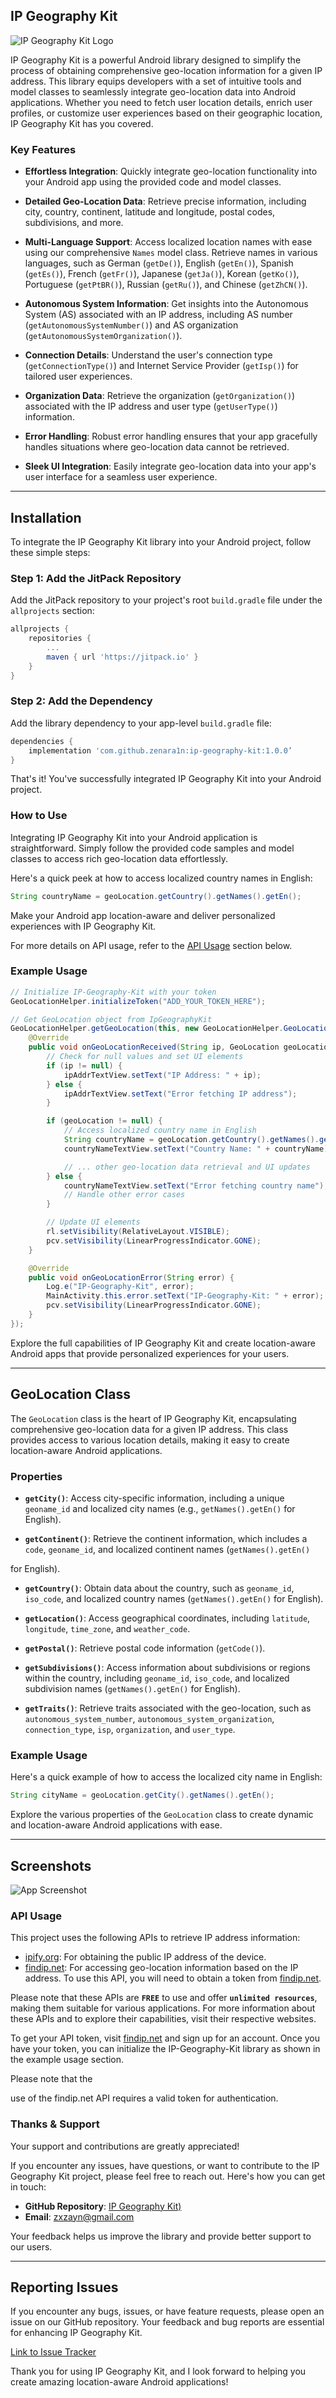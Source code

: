 ## IP Geography Kit

![IP Geography Kit Logo](screenshots/geo.png)

IP Geography Kit is a powerful Android library designed to simplify the process of obtaining comprehensive geo-location information for a given IP address. This library equips developers with a set of intuitive tools and model classes to seamlessly integrate geo-location data into Android applications. Whether you need to fetch user location details, enrich user profiles, or customize user experiences based on their geographic location, IP Geography Kit has you covered.

### Key Features

- **Effortless Integration**: Quickly integrate geo-location functionality into your Android app using the provided code and model classes.

- **Detailed Geo-Location Data**: Retrieve precise information, including city, country, continent, latitude and longitude, postal codes, subdivisions, and more.

- **Multi-Language Support**: Access localized location names with ease using our comprehensive `Names` model class. Retrieve names in various languages, such as German (`getDe()`), English (`getEn()`), Spanish (`getEs()`), French (`getFr()`), Japanese (`getJa()`), Korean (`getKo()`), Portuguese (`getPtBR()`), Russian (`getRu()`), and Chinese (`getZhCN()`).

- **Autonomous System Information**: Get insights into the Autonomous System (AS) associated with an IP address, including AS number (`getAutonomousSystemNumber()`) and AS organization (`getAutonomousSystemOrganization()`).

- **Connection Details**: Understand the user's connection type (`getConnectionType()`) and Internet Service Provider (`getIsp()`) for tailored user experiences.

- **Organization Data**: Retrieve the organization (`getOrganization()`) associated with the IP address and user type (`getUserType()`) information.

- **Error Handling**: Robust error handling ensures that your app gracefully handles situations where geo-location data cannot be retrieved.

- **Sleek UI Integration**: Easily integrate geo-location data into your app's user interface for a seamless user experience.

---

## Installation

To integrate the IP Geography Kit library into your Android project, follow these simple steps:

### Step 1: Add the JitPack Repository

Add the JitPack repository to your project's root `build.gradle` file under the `allprojects` section:

```gradle
allprojects {
    repositories {
        ...
        maven { url 'https://jitpack.io' }
    }
}
```

### Step 2: Add the Dependency

Add the library dependency to your app-level `build.gradle` file:

```gradle
dependencies {
    implementation 'com.github.zenara1n:ip-geography-kit:1.0.0’
}
```

That's it! You've successfully integrated IP Geography Kit into your Android project.

### How to Use

Integrating IP Geography Kit into your Android application is straightforward. Simply follow the provided code samples and model classes to access rich geo-location data effortlessly.

Here's a quick peek at how to access localized country names in English:

```java
String countryName = geoLocation.getCountry().getNames().getEn();
```

Make your Android app location-aware and deliver personalized experiences with IP Geography Kit.

For more details on API usage, refer to the [API Usage](#api-usage) section below.

### Example Usage

```java
// Initialize IP-Geography-Kit with your token
GeoLocationHelper.initializeToken("ADD_YOUR_TOKEN_HERE");

// Get GeoLocation object from IpGeographyKit
GeoLocationHelper.getGeoLocation(this, new GeoLocationHelper.GeoLocationListener() {
    @Override
    public void onGeoLocationReceived(String ip, GeoLocation geoLocation) {
        // Check for null values and set UI elements
        if (ip != null) {
            ipAddrTextView.setText("IP Address: " + ip);
        } else {
            ipAddrTextView.setText("Error fetching IP address");
        }

        if (geoLocation != null) {
            // Access localized country name in English
            String countryName = geoLocation.getCountry().getNames().getEn();
            countryNameTextView.setText("Country Name: " + countryName);

            // ... other geo-location data retrieval and UI updates
        } else {
            countryNameTextView.setText("Error fetching country name");
            // Handle other error cases
        }

        // Update UI elements
        rl.setVisibility(RelativeLayout.VISIBLE);
        pcv.setVisibility(LinearProgressIndicator.GONE);
    }

    @Override
    public void onGeoLocationError(String error) {
        Log.e("IP-Geography-Kit", error);
        MainActivity.this.error.setText("IP-Geography-Kit: " + error);
        pcv.setVisibility(LinearProgressIndicator.GONE);
    }
});
```

Explore the full capabilities of IP Geography Kit and create location-aware Android apps that provide personalized experiences for your users.

---

## GeoLocation Class

The `GeoLocation` class is the heart of IP Geography Kit, encapsulating comprehensive geo-location data for a given IP address. This class provides access to various location details, making it easy to create location-aware Android applications.

### Properties

- **`getCity()`**: Access city-specific information, including a unique `geoname_id` and localized city names (e.g., `getNames().getEn()` for English).

- **`getContinent()`**: Retrieve the continent information, which includes a `code`, `geoname_id`, and localized continent names (`getNames().getEn()`

for English).

- **`getCountry()`**: Obtain data about the country, such as `geoname_id`, `iso_code`, and localized country names (`getNames().getEn()` for English).

- **`getLocation()`**: Access geographical coordinates, including `latitude`, `longitude`, `time_zone`, and `weather_code`.

- **`getPostal()`**: Retrieve postal code information (`getCode()`).

- **`getSubdivisions()`**: Access information about subdivisions or regions within the country, including `geoname_id`, `iso_code`, and localized subdivision names (`getNames().getEn()` for English).

- **`getTraits()`**: Retrieve traits associated with the geo-location, such as `autonomous_system_number`, `autonomous_system_organization`, `connection_type`, `isp`, `organization`, and `user_type`.

### Example Usage

Here's a quick example of how to access the localized city name in English:

```java
String cityName = geoLocation.getCity().getNames().getEn();
```

Explore the various properties of the `GeoLocation` class to create dynamic and location-aware Android applications with ease.

---

## Screenshots

![App Screenshot](screenshots/Screenshot_1695571577.png)

### API Usage

This project uses the following APIs to retrieve IP address information:

- [ipify.org](https://www.ipify.org/): For obtaining the public IP address of the device.
- [findip.net](https://findip.net/): For accessing geo-location information based on the IP address. To use this API, you will need to obtain a token from [findip.net](https://findip.net/).

Please note that these APIs are  **`FREE`** to use and offer  **`unlimited resources`**, making them suitable for various applications. For more information about these APIs and to explore their capabilities, visit their respective websites.

To get your API token, visit [findip.net](https://findip.net/) and sign up for an account. Once you have your token, you can initialize the IP-Geography-Kit library as shown in the example usage section.

Please note that the

use of the findip.net API requires a valid token for authentication.

### Thanks & Support

Your support and contributions are greatly appreciated!

If you encounter any issues, have questions, or want to contribute to the IP Geography Kit project, please feel free to reach out. Here's how you can get in touch:

- **GitHub Repository**: [IP Geography Kit)](https://github.com/zenara1n/ip-geography-kit)
- **Email**: zxzayn@gmail.com

Your feedback helps us improve the library and provide better support to our users.

---

## Reporting Issues

If you encounter any bugs, issues, or have feature requests, please open an issue on our GitHub repository. Your feedback and bug reports are essential for enhancing IP Geography Kit.

[Link to Issue Tracker](https://github.com/zenara1n/ip-geography-kit/issues)

Thank you for using IP Geography Kit, and I look forward to helping you create amazing location-aware Android applications!
